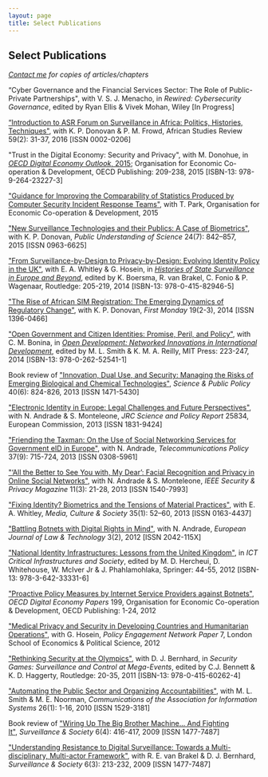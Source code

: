 ```yaml
---
layout: page
title: Select Publications
---
```


## Select Publications

_[Contact me](mailto:a.k.martin@alumni.lse.ac.uk) for copies of articles/chapters_

“Cyber Governance and the Financial Services Sector: The Role of Public-Private Partnerships", with V. S. J. Menacho, in <i>Rewired: Cybersecurity Governance</i>, edited by Ryan Ellis & Vivek Mohan, Wiley [In Progress]
   
<a href="http://dx.doi.org/10.1017/asr.2016.35" target="_blank">&ldquo;Introduction to ASR Forum on Surveillance in Africa: Politics, Histories, Techniques&quot;</a>, with K. P. Donovan &amp; P. M. Frowd, African Studies Review 59(2): 31-37, 2016 [ISSN 0002-0206]

&quot;Trust in the Digital Economy: Security and Privacy&quot;, with M. Donohue, in <a href="http://dx.doi.org/10.1787/9789264232440-en" target="_blank"><i>OECD Digital Economy Outlook</i>, 2015</a>; Organisation for Economic Co-operation &amp; Development,<i> </i>OECD Publishing: 209-238, 2015 [ISBN-13: 978-9-264-23227-3]

<a href="http://oe.cd/csirt-stat" target="_blank">&quot;Guidance for Improving the Comparability of Statistics Produced by Computer Security Incident Response Teams&quot;</a>, with T. Park, Organisation for Economic Co-operation &amp; Development, 2015

<a href="http://dx.doi.org/10.1177/0963662513514173" target="_blank">&quot;New Surveillance Technologies and their Publics: A Case of Biometrics&quot;</a>, with K. P. Donovan,<i>&nbsp;Public Understanding of Science</i>&nbsp;24(7): 842–857, 2015<i>&nbsp;</i>[ISSN 0963-6625]

<a href="http://personal.lse.ac.uk/whitley/allpubs/hos2014.pdf" target="_blank">&quot;From Surveillance-by-Design to Privacy-by-Design: Evolving Identity Policy in the UK&quot;</a>, with E. A. Whitley &amp; G. Hosein, in&nbsp;<a href="http://www.amazon.co.uk/Histories-Surveillance-Europe-Beyond-Boersma/dp/0415829461" target="_blank"><i>Histories of State Surveillance in Europe and Beyond</i></a>, edited by K. Boersma, R. van Brakel, C. Fonio &amp; P. Wagenaar, Routledge: 205-219, 2014 [ISBN-13: 978-0-415-82946-5]

<a href="http://firstmonday.org/ojs/index.php/fm/article/view/4351/3820" target="_blank">&quot;The Rise of African SIM Registration: The Emerging Dynamics of Regulatory Change&quot;</a>,&nbsp;with K. P. Donovan,&nbsp;<i>First Monday&nbsp;</i>19(2-3), 2014<i>&nbsp;</i>[ISSN 1396-0466]


<a href="https://prd-idrc.azureedge.net/sites/default/files/openebooks/541-1/index.html#ch09" target="_blank">&quot;Open Government and Citizen Identities: Promise, Peril, and Policy&quot;</a>, with C. M. Bonina, in&nbsp;<i><a href="http://www.idrc.ca/EN/Resources/Publications/Pages/IDRCBookDetails.aspx?PublicationID=1274" target="_blank">Open Development: Networked Innovations in International Development</a></i>, edited by M. L. Smith &amp; K. M. A. Reilly, MIT Press: 223-247, 2014 [ISBN-13: 978-0-262-52541-1]

Book review of&nbsp;<a href="http://dx.doi.org/10.1093/scipol/sct019" target="_blank">&quot;Innovation, Dual Use, and Security: Managing the Risks of Emerging Biological and Chemical Technologies&quot;</a>, <i>Science &amp; Public Policy</i> 40(6): 824-826, 2013 [ISSN 1471-5430]
    
<a href="https://ec.europa.eu/jrc/en/publication/eur-scientific-and-technical-research-reports/electronic-identity-europe-legal-challenges-and-future-perspectives-e-id-2020" target="_blank">&quot;Electronic Identity in Europe: Legal Challenges and Future Perspectives&quot;</a>, with N. Andrade &amp; S. Monteleone, <i>JRC Science and Policy Report </i>25834, European Commission, 2013 [ISSN 1831-9424]<br>

<a href="http://www.sciencedirect.com/science/article/pii/S0308596113000761" target="_blank">&quot;Friending the Taxman: On the Use of Social Networking Services for Government eID in Europe&quot;</a>, with N. Andrade, <i>Telecommunications Policy</i> 37(9): 715-724, 2013 [ISSN 0308-5961]

<a href="http://doi.ieeecomputersociety.org/10.1109/MSP.2013.22" target="_blank">&quot;&lsquo;All the Better to See You with, My Dear&rsquo;: Facial Recognition and Privacy in Online Social Networks&quot;</a>, with N. Andrade &amp; S. Monteleone,&nbsp;<i>IEEE Security &amp; Privacy Magazine </i>11(3): 21-28, 2013 [ISSN 1540-7993]

<a href="http://mcs.sagepub.com/content/35/1/52.extract" target="_blank">&quot;Fixing Identity? Biometrics and the Tensions of Material Practices&quot;</a>, with E. A. Whitley,&nbsp;<i>Media, Culture &amp; Society</i>&nbsp;35(1): 52–60, 2013 [ISSN 0163-4437]

<a href="http://ejlt.org/article/view/158/238" target="_blank">&quot;Battling Botnets with Digital Rights in Mind&quot;</a>, with N. Andrade, <i>European Journal of Law &amp; Technology</i> 3(2), 2012 [ISSN 2042-115X]

<a href="http://personal.lse.ac.uk/martinak/IFIP.pdf" target="_blank">&quot;National Identity Infrastructures: Lessons from the United Kingdom&quot;</a>, in <i>ICT Critical Infrastructures and Society</i>, edited by M. D. Hercheui, D. Whitehouse, W. McIver Jr &amp; J. Phahlamohlaka, Springer: 44-55, 2012 [ISBN-13: 978-3-642-33331-6]
    
<a href="http://www.oecd-ilibrary.org/science-and-technology/proactive-policy-measures-by-internet-service-providers-against-botnets_5k98tq42t18w-en" target="_blank">&quot;Proactive Policy Measures by Internet Service Providers against Botnets&quot;</a>, <i>OECD Digital Economy Papers</i> 199, Organisation for Economic Co-operation &amp; Development, OECD Publishing: 1-24, 2012<br>

<a href="https://www.privacyinternational.org/sites/default/files/Privacy_International_Medical_Privacy.pdf" target="_blank">&quot;Medical Privacy and Security in Developing Countries and Humanitarian Operations&quot;</a>, with G. Hosein, <i>Policy Engagement Network Paper</i> 7, London School of Economics &amp; Political Science, 2012<br>

<a href="http://www.tandfonline.com/doi/pdf/10.4324/9780203827475_chapter_1" target="_blank">&quot;Rethinking Security at the Olympics&quot;</a>, with D. J. Bernhard, in <i>Security Games: Surveillance and Control at Mega-Events</i>, edited by C.J. Bennett &amp; K. D. Haggerty, Routledge: 20-35, 2011 [ISBN-13: 978-0-415-60262-4]

<a href="http://aisel.aisnet.org/cais/vol26/iss1/1/" target="_blank">&quot;Automating the Public Sector and Organizing Accountabilities&quot;</a>, with M. L. Smith &amp; M. E. Noorman, <i>Communications of the Association for Information Systems</i> 26(1): 1-16, 2010 [ISSN 1529-3181]

Book review of&nbsp;<a href="https://ojs.library.queensu.ca/index.php/surveillance-and-society/article/view/3477" target="_blank">&quot;Wiring Up The Big Brother Machine... And Fighting It&quot;</a>,<i>&nbsp;Surveillance &amp; Society&nbsp;</i>6(4): 416-417, 2009 [ISSN 1477-7487]
  
<a href="https://ojs.library.queensu.ca/index.php/surveillance-and-society/article/view/3282" target="_blank">&quot;Understanding Resistance to Digital Surveillance: Towards a Multi-disciplinary, Multi-actor Framework&quot;</a>, with R. E. van Brakel &amp; D. J. Bernhard, <i>Surveillance &amp; Society</i> 6(3): 213-232, 2009 [ISSN 1477-7487]
